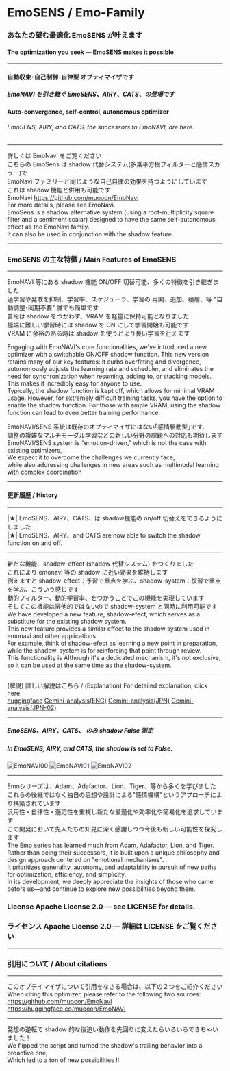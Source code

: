 # EmoSENS / Emo-Family  
### あなたの望む最適化 EmoSENS が叶えます  
#### The optimization you seek — EmoSENS makes it possible  
---

#### 自動収束･自己制御･自律型 オプティマイザです  
##### EmoNAVI を引き継ぐ EmoSENS、AIRY、CATS、の登場です   
#### Auto-convergence, self-control, autonomous optimizer  
###### EmoSENS, AIRY, and CATS, the successors to EmoNAVI, are here.  

---

詳しくは EmoNavi をご覧ください  
こちらの EmoSens は shadow 代替システム(多乗平方根フィルターと感情スカラー)で  
EmoNavi ファミリーと同じような自己自律の効果を持つようにしています  
これは shadow 機能と併用も可能です  
EmoNavi https://github.com/muooon/EmoNavi  
For more details, please see EmoNavi.  
EmoSens is a shadow alternative system (using a root-multiplicity square filter and a sentiment scalar) designed to have the same self-autonomous effect as the EmoNavi family.  
It can also be used in conjunction with the shadow feature.  

---

### EmoSENS の主な特徴 / Main Features of EmoSENS  

---

EmoNAVI 等にある shadow 機能 ON/OFF 切替可能、多くの特徴を引き継ぎました  
過学習や発散を抑制、学習率、スケジューラ、学習の 再開、追加、積層、等 "自動調整･同期不要" 誰でも簡単です  
普段は shadow をつかわず、VRAM を軽量に保持可能となりました  
極端に難しい学習時には shadow を ON にして学習開始も可能です  
VRAM に余裕のある時は shadow を使うとより良い学習を行えます  

Engaging with EmoNAVI's core functionalities, we've introduced a new optimizer with a switchable ON/OFF shadow function. This new version retains many of our key features: it curbs overfitting and divergence, autonomously adjusts the learning rate and scheduler, and eliminates the need for synchronization when resuming, adding to, or stacking models. This makes it incredibly easy for anyone to use.  
Typically, the shadow function is kept off, which allows for minimal VRAM usage. However, for extremely difficult training tasks, you have the option to enable the shadow function. For those with ample VRAM, using the shadow function can lead to even better training performance.  

EmoNAVI/SENS 系統は既存のオプティマイザにはない｢感情駆動型｣です、  
調整の複雑なマルチモーダル学習などの新しい分野の課題への対応も期待します  
EmoNAVI/SENS system is “emotion-driven,” which is not the case with existing optimizers,  
We expect it to overcome the challenges we currently face,  
while also addressing challenges in new areas such as multimodal learning with complex coordination  

---
#### 更新履歴 / History
---

|★| EmoSENS、AIRY、CATS、は shadow機能の on/off 切替えをできるようにしました  
|★| EmoSENS、AIRY、and CATS are now able to switch the shadow function on and off.  

---

新たな機能、shadow-effect (shadow 代替システム) をつくりました  
これにより emonavi 等の shadow に近い効果を維持します  
例えますと shadow-effect：予習で重点を学ぶ、shadow-system：復習で重点を学ぶ、こういう感じです  
動的フィルター、動的学習率、をつかうことでこの機能を実現しています  
そしてこの機能は排他的ではないので shadow-system と同時に利用可能です  
We have developed a new feature, shadow-efect, which serves as a substitute for the existing shadow system.  
This new feature provides a similar effect to the shadow system used in emonavi and other applications.  
For example, think of shadow-efect as learning a new point in preparation, while the shadow-system is for reinforcing that point through review.  
This functionality is Although it's a dedicated mechanism, it's not exclusive, so it can be used at the same time as the shadow-system.  

---

(解説) 詳しい解説はこちら / (Explanation) For detailed explanation, click here.  
[huggingface](https://huggingface.co/muooon/EmoNAVI) 
[Gemini-analysis(ENG)](https://huggingface.co/muooon/EmoNAVI/blob/main/Hug-Gemini-analysis(ENG).md) 
[Gemini-analysis(JPN)](https://huggingface.co/muooon/EmoNAVI/blob/main/Hug-Gemini-analysis(JPN).md) 
[Gemini-analysis(JPN-02)](https://huggingface.co/muooon/EmoNAVI/blob/main/emonavi-Gemini-analysis(2)(JPN).txt) 

---

##### EmoSENS、AIRY、CATS、 のみ shadow False 測定  
##### In EmoSENS, AIRY, and CATS, the shadow is set to False.  
![EmoNAVI00](https://github.com/muooon/EmoSens/blob/main/AMP-compatible/data/loss_comparison_panel.png?raw=true)
![EmoNAVI01](https://github.com/muooon/EmoSens/blob/main/AMP-compatible/data/fluctuation_and_accuracy_panel.png?raw=true)
![EmoNAVI02](https://github.com/muooon/EmoSens/blob/main/AMP-compatible/data/trec_gpt2_weight_pca_3panel.png?raw=true)

---

Emoシリーズは、Adam、Adafactor、Lion、Tiger、等から多くを学びました  
これらの後継ではなく独自の思想や設計による"感情機構"というアプローチにより構築されています  
汎用性・自律性・適応性を重視し新たな最適化や効率化や簡易化を追求しています  
この開発において先人たちの知見に深く感謝しつつ今後も新しい可能性を探究します  
The Emo series has learned much from Adam, Adafactor, Lion, and Tiger.  
Rather than being their successors, it is built upon a unique philosophy and design approach centered on "emotional mechanisms".  
It prioritizes generality, autonomy, and adaptability in pursuit of new paths for optimization, efficiency, and simplicity.  
In its development, we deeply appreciate the insights of those who came before us—and continue to explore new possibilities beyond them. 


### License Apache License 2.0 — see LICENSE for details.  
### ライセンス Apache License 2.0 — 詳細は LICENSE をご覧ください  

---

### 引用について / About citations

---
このオプテイマイザについて引用をなさる場合は、以下の２つをご紹介ください  
When citing this optimizer, please refer to the following two sources:  
https://github.com/muooon/EmoNavi  
https://huggingface.co/muooon/EmoNAVI  

---

発想の逆転で shadow 的な後追い動作を先回りに変えたらいろいろできちゃいました！  
We flipped the script and turned the shadow's trailing behavior into a proactive one,  
Which led to a ton of new possibilities !!
